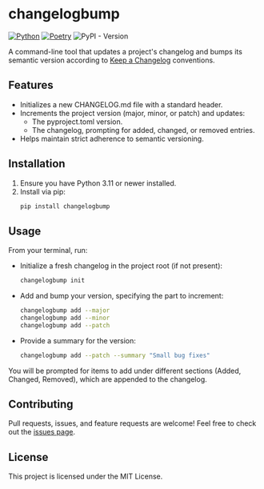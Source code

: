 # changelogbump

[![Python](https://img.shields.io/badge/python3-555555?style=for-the-badge&logo=python&logoColor=ffdd54)](https://www.python.org)
[![Poetry](https://img.shields.io/badge/Poetry-555555?style=for-the-badge&logo=Poetry)](https://python-poetry.org/)
![PyPI - Version](https://img.shields.io/pypi/v/ChangelogBump?style=for-the-badge&logo=PyPi&logoColor=EEEEEE&color=blue)


A command-line tool that updates a project's changelog and bumps its semantic version according to [Keep a Changelog](https://keepachangelog.com/en/1.1.0/) conventions.

## Features

- Initializes a new CHANGELOG.md file with a standard header.
- Increments the project version (major, minor, or patch) and updates:
  - The pyproject.toml version.
  - The changelog, prompting for added, changed, or removed entries.
- Helps maintain strict adherence to semantic versioning.

## Installation

1. Ensure you have Python 3.11 or newer installed.
2. Install via pip:
   ```bash
   pip install changelogbump
   ```

## Usage

From your terminal, run:

- Initialize a fresh changelog in the project root (if not present):
  ```bash
  changelogbump init
  ```

- Add and bump your version, specifying the part to increment:
  ```bash
  changelogbump add --major
  changelogbump add --minor
  changelogbump add --patch
  ```

- Provide a summary for the version:
  ```bash
  changelogbump add --patch --summary "Small bug fixes"
  ```

You will be prompted for items to add under different sections (Added, Changed, Removed), which are appended to the changelog.

## Contributing

Pull requests, issues, and feature requests are welcome! Feel free to check out the [issues page](https://github.com/muad-dweeb/changelogbump/issues).

## License

This project is licensed under the MIT License.